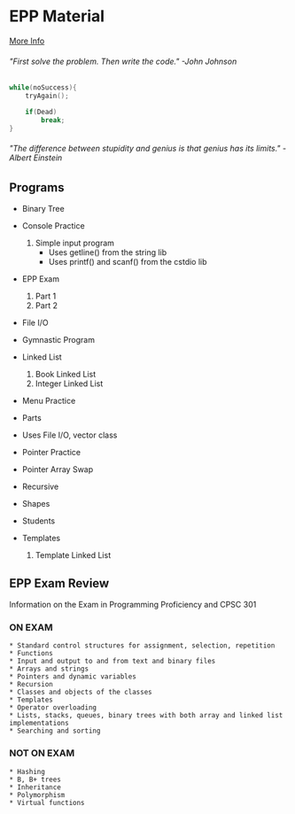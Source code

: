 # EPP Material

[More Info](http://www.fullerton.edu/ecs/cs/_resources/pdf/CS301Info.pdf)

###### _"First solve the problem. Then write the code."_ -John Johnson

```c++
while(noSuccess){
    tryAgain();

    if(Dead)
        break;
}
```

###### _"The difference between stupidity and genius is that genius has its limits."_ -Albert Einstein


## Programs

* Binary Tree
* Console Practice
    1. Simple input program
        * Uses getline() from the string lib
        * Uses printf() and scanf() from the cstdio lib
* EPP Exam
    1. Part 1
    2. Part 2
* File I/O
* Gymnastic Program

* Linked List
    1. Book Linked List
    2. Integer Linked List

* Menu Practice
* Parts
* Uses File I/O, vector class
* Pointer Practice
* Pointer Array Swap
* Recursive
* Shapes
* Students
* Templates
    1. Template Linked List


## EPP Exam Review
Information on the Exam in Programming Proficiency and CPSC 301

### ON EXAM

    * Standard control structures for assignment, selection, repetition 
    * Functions 
    * Input and output to and from text and binary files
    * Arrays and strings
    * Pointers and dynamic variables
    * Recursion
    * Classes and objects of the classes
    * Templates
    * Operator overloading
    * Lists, stacks, queues, binary trees with both array and linked list implementations
    * Searching and sorting

### NOT ON EXAM

    * Hashing
    * B, B+ trees
    * Inheritance
    * Polymorphism
    * Virtual functions

